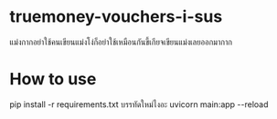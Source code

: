 # truemoney-vouchers-i-sus
แม่งกากอย่าใช้คนเขียนแม่งโง่ก็อย่าใช้เหมือนกันขี้เกียจเขียนแม่งเลยออกมากาก
# How to use

pip install -r requirements.txt บรรทัดใหม่ไงอะ
uvicorn main:app --reload
